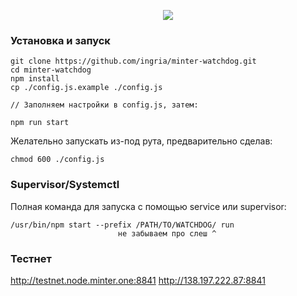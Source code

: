 <p align="center">
  <img src="https://minter.one/img/watchdog.png">
</p>

### Установка и запуск
```
git clone https://github.com/ingria/minter-watchdog.git
cd minter-watchdog
npm install
cp ./config.js.example ./config.js

// Заполняем настройки в config.js, затем:

npm run start
```

Желательно запускать из-под рута, предварительно сделав:

```
chmod 600 ./config.js
```

### Supervisor/Systemctl
Полная команда для запуска с помощью service или supervisor:

```
/usr/bin/npm start --prefix /PATH/TO/WATCHDOG/ run
                        не забываем про слеш ^
```

### Тестнет
http://testnet.node.minter.one:8841
http://138.197.222.87:8841
